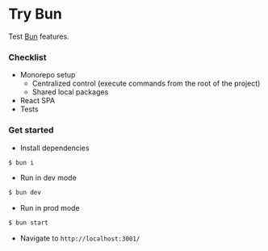 # Try Bun

Test [Bun](https://bun.sh) features.

### Checklist

- Monorepo setup
  - Centralized control (execute commands from the root of the project)
  - Shared local packages
- React SPA
- Tests

### Get started

- Install dependencies

```sh
$ bun i
```

- Run in dev mode

```sh
$ bun dev
```

- Run in prod mode

```sh
$ bun start
```

- Navigate to `http://localhost:3001/`

